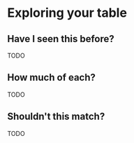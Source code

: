 # Exploring your table

## Have I seen this before?

TODO

## How much of each?

TODO

## Shouldn't this match?

TODO

